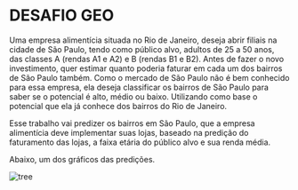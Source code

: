 # DESAFIO GEO

Uma empresa alimentícia situada no Rio de Janeiro, deseja abrir filiais 
na cidade de São Paulo, tendo como público alvo, adultos de 25 a 50 anos,
das classes A (rendas A1 e A2) e B (rendas B1 e B2).
Antes de fazer o novo investimento, quer estimar quanto poderia faturar 
em cada um dos bairros de São Paulo também.
Como o mercado de São Paulo não é bem conhecido para essa
empresa, ela deseja classificar os bairros de São Paulo para saber se o
potencial é alto, médio ou baixo. Utilizando como base o potencial que
ela já conhece dos bairros do Rio de Janeiro.

Esse trabalho vai predizer os bairros em São Paulo, que a empresa alimentícia
deve implementar suas lojas, baseado na predição do faturamento das lojas, a 
faixa etária do público alvo e sua renda média.

Abaixo, um dos gráficos das predições.

![tree](https://user-images.githubusercontent.com/96089256/180048408-2446f533-ab7d-45f6-8cc9-4e070c682f64.png)
